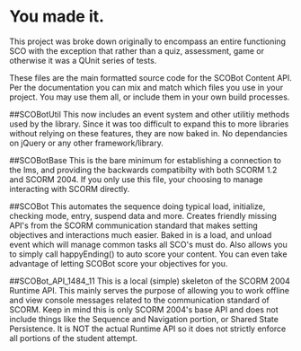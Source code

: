 # You made it.

This project was broke down originally to encompass an entire functioning SCO with the exception that rather than a quiz, assessment, game or otherwise it was a QUnit series of tests.

These files are the main formatted source code for the SCOBot Content API.  Per the documentation you can mix and match which files you use in your project.  You may use them all, or include them in your own build processes.

##SCOBotUtil
This now includes an event system and other utilitiy methods used by the library.  Since it was too difficult to expand this to more libraries without relying on these features, they are now baked in.  No dependancies on jQuery or any other framework/library.

##SCOBotBase
This is the bare minimum for establishing a connection to the lms, and providing the backwards compatibilty with both SCORM 1.2 and SCORM 2004.  If you only use this file, your choosing to manage interacting with SCORM directly.

##SCOBot
This automates the sequence doing typical load, initialize, checking mode, entry, suspend data and more.  Creates friendly missing API's from the SCORM communication standard that makes setting objectives and interactions much easier.  Baked in is a load, and unload event which will manage common tasks all SCO's must do.  Also allows you to simply call happyEnding() to auto score your content.  You can even take advantage of letting SCOBot score your objectives for you.

##SCOBot_API_1484_11
This is a local (simple) skeleton of the SCORM 2004 Runtime API.  This mainly serves the purpose of allowing you to work offline and view console messages related to the communication standard of SCORM.  Keep in mind this is only SCORM 2004's base API and does not include things like the Sequence and Navigation portion, or Shared State Persistence.  It is NOT the actual Runtime API so it does not strictly enforce all portions of the student attempt.
